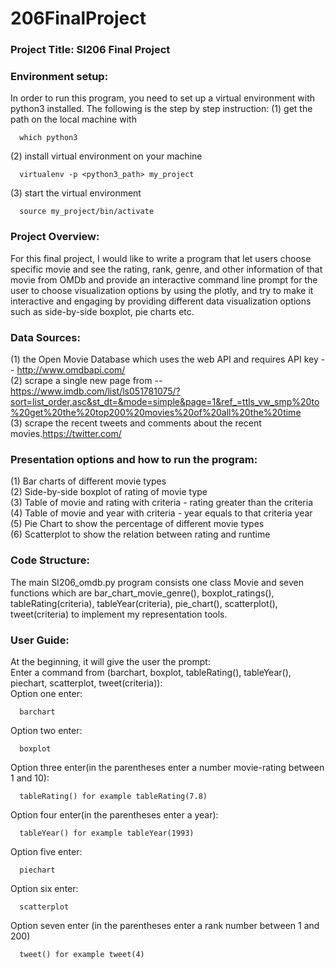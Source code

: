 # 206FinalProject
### Project Title: SI206 Final Project <br />
### Environment setup:
In order to run this program, you need to set up a virtual environment with
python3 installed. The following is the step by step instruction:
(1) get the path on the local machine with
```
  which python3
```
(2) install virtual environment on your machine
```
  virtualenv -p <python3_path> my_project
```
(3) start the virtual environment
```
  source my_project/bin/activate
```


### Project Overview:
For this final project, I would like to write a program that let users choose specific movie and see the rating, rank, genre, and other information of that movie from OMDb and provide an interactive command line prompt for the user to choose visualization options by using the plotly, and try to make it interactive and engaging by providing different data visualization options such as side-by-side boxplot, pie charts etc. <br />
### Data Sources:
(1) the Open Movie Database which uses the web API and requires API key -- http://www.omdbapi.com/ <br />
(2) scrape a single new page from -- https://www.imdb.com/list/ls051781075/?sort=list_order,asc&st_dt=&mode=simple&page=1&ref_=ttls_vw_smp%20to%20get%20the%20top200%20movies%20of%20all%20the%20time <br />
(3) scrape the recent tweets and comments about the recent movies.https://twitter.com/   <br />

### Presentation options and how to run the program:
(1) Bar charts of different movie types <br />
(2) Side-by-side boxplot of rating of movie type <br />
(3) Table of movie and rating with criteria - rating greater than the criteria <br />
(4) Table of movie and year with criteria - year equals to that criteria year <br />
(5) Pie Chart to show the percentage of different movie types <br />
(6) Scatterplot to show the relation between rating and runtime <br />

### Code Structure:
The main SI206_omdb.py program consists one class Movie and seven functions which are bar_chart_movie_genre(), boxplot_ratings(), tableRating(criteria), tableYear(criteria), pie_chart(),
scatterplot(), tweet(criteria) to implement my representation tools.

### User Guide:
At the beginning, it will give the user the prompt: <br />
Enter a command from (barchart, boxplot, tableRating(), tableYear(), piechart, scatterplot, tweet(criteria)):  <br />
Option one enter:
```
  barchart
```
Option two enter:
```
  boxplot
```
Option three enter(in the parentheses enter a number movie-rating between 1 and 10):
```
  tableRating() for example tableRating(7.8)
```
Option four enter(in the parentheses enter a year):
```
  tableYear() for example tableYear(1993)
```
Option five enter:
```
  piechart
```

Option six enter:
```
  scatterplot
```

Option seven enter (in the parentheses enter a rank number between 1 and 200)
```
  tweet() for example tweet(4)
```
